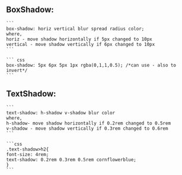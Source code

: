 ## BoxShadow:

    ```
    box-shadow: horiz vertical blur spread radius color;
    where, 
    horiz - move shadow horizontally if 5px changed to 10px
    vertical - move shadow vertically if 6px changed to 10px
    ```

    ``` css
    box-shadow: 5px 6px 5px 1px rgba(0,1,1,0.5); /*can use - also to invert*/
    ```
    

## TextShadow:
  
    ```
    text-shadow: h-shadow v-shadow blur color
    where, 
    h-shadow- move shadow horizontally if 0.2rem changed to 0.5rem
    v-shadow - move shadow vertically if 0.3rem changed to 0.6rem
    ```

    ```css
    .text-shadow>h2{
    font-size: 4rem;
    text-shadow: 0.2rem 0.3rem 0.5rem cornflowerblue;
    }
    ```


    